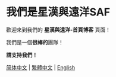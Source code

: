# 我們是星漢與遠洋SAF

歡迎來到我們的 **星漢與遠洋-首頁博客** 頁面！

我們是一個**很棒的**團隊！

**請支持我們！**

[简体中文](https://github.com/saf-D/saf1/blob/main/README_zh-chs.md) | [繁體中文](https://github.com/saf-D/saf1/blob/main/README_zh-cht.md) | [English](https://github.com/saf-D/saf1/blob/main/README.md) 
